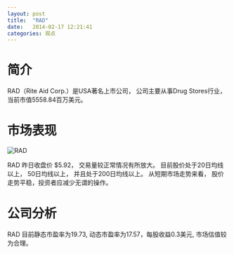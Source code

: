 ```yaml
---
layout: post
title:  "RAD"
date:   2014-02-17 12:21:41
categories: 观点
---
```


# 简介
RAD（Rite Aid Corp.）是USA著名上市公司，
公司主要从事Drug Stores行业，当前市值5558.84百万美元。

# 市场表现

![RAD](http://finviz.com/chart.ashx?t=RAD&ty=c&ta=1&p=d&s=l)

RAD 昨日收盘价 $5.92，
交易量较正常情况有所放大。
目前股价处于20日均线以上，
50日均线以上，
并且处于200日均线以上。
从短期市场走势来看，
股价走势平稳，投资者应减少无谓的操作。

# 公司分析
RAD 目前静态市盈率为19.73, 动态市盈率为17.57，每股收益0.3美元,
市场估值较为合理。
